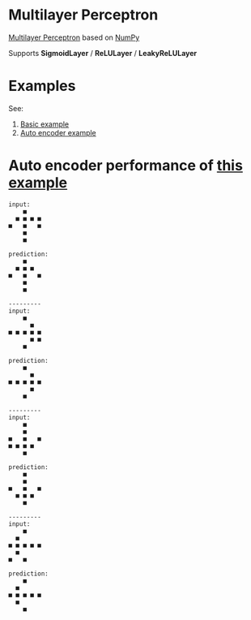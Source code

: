 # Multilayer Perceptron

[Multilayer Perceptron](https://en.wikipedia.org/wiki/Multilayer_perceptron) based on [NumPy](http://www.numpy.org/)

Supports **SigmoidLayer** / **ReLULayer** / **LeakyReLULayer**

# Examples

See:

1. [Basic example](test.py)
2. [Auto encoder example](auto_encoder.py)

# Auto encoder performance of [this example](auto_encoder.py)

```
input:
    ■
  ■ ■ ■ ■
■   ■   ■
    ■
    ■

prediction:
    ■
  ■ ■ ■
■   ■   ■
    ■
    ■

---------
input:
    ■
      ■
■ ■ ■ ■ ■
      ■ ■
    ■

prediction:
    ■
      ■
■ ■ ■ ■ ■
      ■
    ■

---------
input:
    ■
    ■
■   ■   ■
■ ■ ■ ■
    ■

prediction:
    ■
    ■
■   ■   ■
  ■ ■ ■
    ■

---------
input:
    ■
  ■
■ ■ ■ ■ ■
  ■
■   ■

prediction:
    ■
  ■
■ ■ ■ ■ ■
  ■
    ■
```